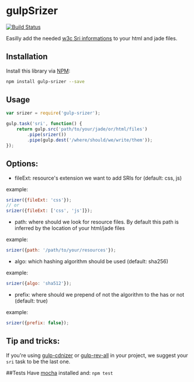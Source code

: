 # gulpSrizer
[![Build Status](https://travis-ci.org/namshi/gulp-srizer.svg?branch=master)](https://travis-ci.org/namshi/gulp-srizer)

Easilly add the needed [w3c Sri informations](http://www.w3.org/TR/SRI/) to your html and jade files.

## Installation

Install this library via [NPM](https://www.npmjs.org/package/gulp-srizer):

``` bash
npm install gulp-srizer --save
```

## Usage
```javascript
var srizer = require('gulp-srizer');

gulp.task('sri', function() {
    return gulp.src('path/to/your/jade/or/html/files')
        .pipe(srizer())
        .pipe(gulp.dest('/where/should/we/write/them'));
});

```

## Options:

* fileExt: resource's extension we want to add SRIs for (default: css, js)

example:
```javascript
srizer({fileExt: 'css'});
// or
srizer({fileExt: ['css', 'js']});
```

* path: where should we look for resource files. By default this path is inferred by the location of your html/jade files

example:
```javascript
srizer({path: '/path/to/your/resources'});
```

* algo: which hashing algorithm should be used (default: sha256)

example:
```javascript
srizer({algo: 'sha512'});
```

* prefix: where should we prepend of not the algorithm to the has or not (default: true)

example:
```javascript
srizer({prefix: false});
```

## Tip and tricks:
If you're using [gulp-cdnizer](https://www.npmjs.com/package/gulp-cdnizer) or [gulp-rev-all](https://github.com/smysnk/gulp-rev-all) in your project, we suggest your `sri` task to be the last one.

##Tests
Have [mocha](https://mochajs.org/) installed and: `npm test`
